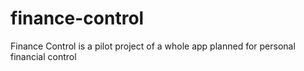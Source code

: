 # finance-control
Finance Control is a pilot project of a whole app planned for personal financial control
